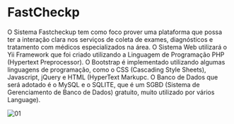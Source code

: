 FastCheckp
========

 O Sistema Fastcheckup tem como foco prover uma plataforma que possa ter a interação clara nos serviços de coleta de exames, diagnósticos e tratamento com médicos especializados na área.
 O Sistema Web utilizará o Yii Framework que foi criado utilizando a Linguagem de Programação PHP (Hypertext Preprocessor). 
 O Bootstrap é implementado utilizando algumas linguagens de programação, como o CSS (Cascading Style Sheets), Javascript, jQuery e HTML (HyperText Markupc.
 O Banco de Dados que será adotado é o MySQL e o SQLITE, que é um SGBD (Sistema de Gerenciamento de Banco de Dados) gratuito, muito utilizado por vários
Language).
 
 ![01](https://user-images.githubusercontent.com/5403801/131262754-a9172e58-0d26-488d-a476-ea243b85245a.jpg)

 


 

 
 
 
